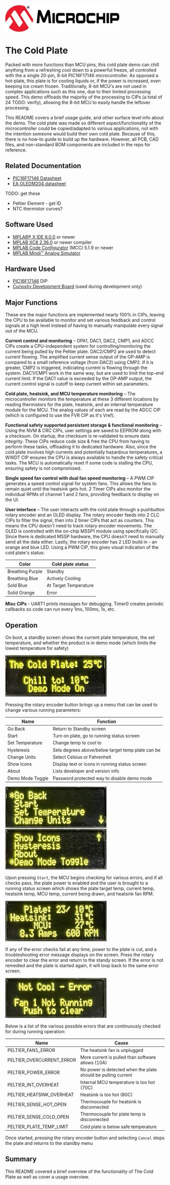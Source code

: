 [![MCHP](images/microchip.png)](https://www.microchip.com)

# The Cold Plate

Packed with more functions than MCU pins, this cold plate demo can chill anything from a refreshing cool down to a powerful freeze, all controlled with the a single 20-pin, 8-bit PIC16F17146 microcontroller. As opposed a hot-plate, this plate is for cooling liquids or, if the power is increased, even keeping ice cream frozen. Traditionally, 8-bit MCU's are not used in complex applications such as this one, due to their limited processing speed. This demo offloads the majority of the processing to CIPs (a total of 24 TODO: verify), allowing the 8-bit MCU to easily handle the leftover processing.

This README covers a brief usage guide, and other surface level info about the demo. The cold plate was made so different aspect/functionality of the microcontroller could be copied/adapted to various applications, not with the intention someone would build their own cold plate. Because of this, there is no how-to guide to build up the hardware. However, all PCB, CAD files, and non-standard BOM components are included in the repo for reference.

<!--ADD IN LATER AFTER APP NOTE IS PUBLISHED: For in-depth information on the implementation details of this demo, check out the app note listed in the related documentation. -->

## Related Documentation
- [PIC16F17146 Datasheet](https://ww1.microchip.com/downloads/aemDocuments/documents/MCU08/ProductDocuments/DataSheets/-PIC16F17126-46-Full-Featured-Microcontrollers-Data-Sheet-40002343C.pdf)
- [EA OLEDM204 datasheet](https://www.lcd-module.de/fileadmin/html-seiten/eng/pdf/doma/oledm204-ae.pdf)

TODO: get these
- Peltier Element - get ID
- NTC thermistor curves?

## Software Used

- [MPLAB® X IDE 6.0.0](https://www.microchip.com/en-us/tools-resources/develop/mplab-x-ide) or newer
- [MPLAB XC8 2.36.0](https://www.microchip.com/en-us/tools-resources/develop/mplab-xc-compilers) or newer compiler
- [MPLAB Code Configurator](https://www.microchip.com/en-us/tools-resources/configure/mplab-code-configurator) (MCC) 5.1.9 or newer
- [MPLAB Mindi&trade; Analog Simulator](https://www.microchip.com/en-us/tools-resources/develop/analog-development-tool-ecosystem/mplab-mindi-analog-simulator)

## Hardware Used

- [PIC16F17146](https://www.microchip.com/en-us/product/PIC16F17146) DIP
- [Curiosity Development Board](https://www.microchip.com/en-us/development-tool/dm164137) (used during development only)

## Major Functions

<!-- TODO after app note is published: In depth information on each major function system can be found in the App Note in related documentation. -->
These are the major functions are implemented nearly 100% in CIPs, leaving the CPU to be available to monitor and set various feedback and control signals at a high level instead of having to manually manipulate every signal out of the MCU.

**Current control and monitoring** – OPA1, DAC1, DAC2, CMP1, and ADCC CIPs create a CPU-independent system for controlling/monitoring the current being pulled by the Peltier plate. DAC2/CMP2 are used to detect current flowing. The amplified current sense output of the OP-AMP is compared to a small reference voltage (from DAC2) using CMP2. If it is greater, CMP2 is triggered, indiciating current is flowing through the system. DAC1/CMP1 work in the same way, but are used to limit the top-end current limit. If the DAC1 value is exceeded by the OP-AMP output, the current control signal is cutoff to keep current within set parameters.

**Cold plate, heatsink, and MCU temperature monitoring** – The microcontroller monitors the temperature at these 3 different locations by reading thermistors for the plate, heatsink, and an internal temperature module for the MCU. The analog values of each are read by the ADCC CIP (which is configured to use the FVR CIP as it's Vref).

**Functional safety supported persistent storage & functional monitoring** –  Using the NVM & CRC CIPs, user settings are saved to EEPROM along with a checksum. On startup, the checksum is re-validated to ensure data integrity. These CIPs reduce code size & free the CPU from having to perform these tasks, offloading it to dedicated hardware. Also, since the cold plate involves high currents and potentially hazardous temperatures, a WWDT CIP ensures the CPU is always available to handle the safety critical tasks. The MCU is automatically reset if some code is stalling the CPU, ensuring safety is not compromised.

**Single speed fan control with dual fan speed monitoring** – A PWM CIP generates a speed control signal for system fans. This allows the fans to remain quiet until the heatsink gets hot. 2 Timer CIPs also monitor the individual RPMs of channel 1 and 2 fans, providing feedback to display on the UI.

**User interface** – The user interacts with the cold plate through a pushbutton rotary encoder and an OLED display. The rotary encoder feeds into 2 CLC CIPs to filter the signal, then into 2 timer CIPs that act as counters. This means the CPU doesn't need to track rotary encoder movements. The OLED is controlled with the on-chip MSSP1 module using specifically I2C. Since there is dedicated MSSP hardware, the CPU doesn’t need to manually send all the data either. Lastly, the rotary encoder has 2 LED build in - an orange and blue LED. Using a PWM CIP, this gives visual indication of the cold plate's status:

| Color | Cold plate status |
| --- | --- |
| Breathing Purple | Standby |
| Breathing Blue | Actively Cooling |
| Sold Blue | At Target Temperature |
| Solid Orange | Error |

**Misc CIPs** - UART1 prints messages for debugging. Timer0 creates periodic callbacks so code can run every 1ms, 100ms, 1s, etc.

## Operation

On boot, a standby screen shows the current plate temperature, the set temperature, and whether the product is in demo mode (which limits the lowest temperature for safety)

![Main Menu](images/main_menu.jpg)

Pressing the rotary encoder button brings up a menu that can be used to change various running parameters:

| Name | Function |
| --- | --- |
| Go Back | Return to Standby screen |
| Start | Turn on plate, go to running status screen |
| Set Temperature | Change temp to cool to |
| Hysteresis | Sets degrees above/below target temp plate can be|
| Change Units | Select Celsius or Fahrenheit|
| Show Icons | Display text or icons in running status screen |
| About | Lists developer and version info |
| Demo Mode Toggle | Password protected way to disable demo mode|

![Top Menu](images/top_menu.jpg)
![Bottom Menu](images/bottom_menu.jpg)

Upon pressing `Start`, the MCU begins checking for various errors, and if all checks pass, the plate power is enabled and the user is brought to a running status screen which shows the plate target temp, current temp, heatsink temp, MCU temp, current being drawn, and heatsink fan RPM.

![Running Menu](images/running.jpg)

If any of the error checks fail at any time, power to the plate is cut, and a troubleshooting error message displays on the screen. Press the rotary encoder to clear the error and return to the standy screen. If the error is not remedied and the plate is started again, it will loop back to the same error screen.

![Error Menu](images/error.jpg)

Below is a list of the various possible errors that are continuously checked for during running operation:

| Name | Cause |
| --- | --- |
| PELTIER_FAN1_ERROR | The heatsink fan is unplugged |
| PELTIER_OVERCURRENT_ERROR | More current is pulled than software allows (10A)|
| PELTIER_POWER_ERROR | No power is detected when the plate should be pulling current |
| PELTIER_INT_OVERHEAT | Internal MCU temperature is too hot (70C)|
| PELTIER_HEATSINK_OVERHEAT | Heatsink is too hot (80C)|
| PELTIER_SENSE_HOT_OPEN | Thermocouple for heatsink is disconnected |
| PELTIER_SENSE_COLD_OPEN | Thermocouple for plate temp is disconnected |
| PELTIER_PLATE_TEMP_LIMIT | Cold plate is below safe temperature |

Once started, pressing the rotary encoder button and selecting `Cancel` stops the plate and returns to the standby menu

## Summary
This README covered a brief overview of the functionality of The Cold Plate as well as cover a usage overview. 

<!-- TODO: Add after app note is published: More in-depth information can be found in the app note listed in [Related Documentation](#related-documentation). -->
